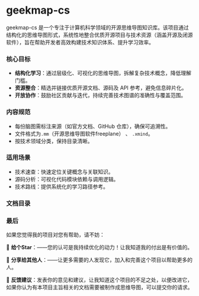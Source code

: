 # geekmap-cs

geekmap-cs 是一个专注于计算机科学领域的开源思维导图知识库。该项目通过结构化的思维导图形式，系统性地整合优质开源项目与技术资源（涵盖开源及闭源软件），旨在帮助开发者高效构建技术知识体系、提升学习效率。

### 核心目标

- **结构化学习**：通过层级化、可视化的思维导图，拆解复杂技术概念，降低理解门槛。  
- **资源整合**：精选并链接优质开源文档、源码及 API 参考，避免信息碎片化。  
- **开放协作**：鼓励社区贡献与迭代，持续完善技术图谱的准确性与覆盖范围。  

### 内容规范

- 每份脑图需标注来源（如官方文档、GitHub 仓库），确保可追溯性。  
- 文件格式为`.mm`（开源思维导图软件freeplane） 、 `.xmind`。
- 按技术领域分类，保持目录清晰。  

### 适用场景

- 技术速查：快速定位关键概念与关联知识。  
- 源码分析：可视化代码模块依赖与调用逻辑。  
- 技术路线：提供系统化的学习路径参考。  

### 文档目录



### 最后
如果您觉得我的项目对您有帮助，请不妨： 

🌟 **给个Star**：——您的认可是我持续优化的动力！让我知道我的付出是有价值的。

📢 **分享给其他人**：——让更多需要的人发现它，加入和完善这个项目以帮助更多的人。 

💬 **反馈建议**：发表你的意见和建议，让我知道这个项目的不足之处，以便改进它，如果你认为有本项目主旨相关的文档需要被制作成思维导图，可以提交你的请求。  

